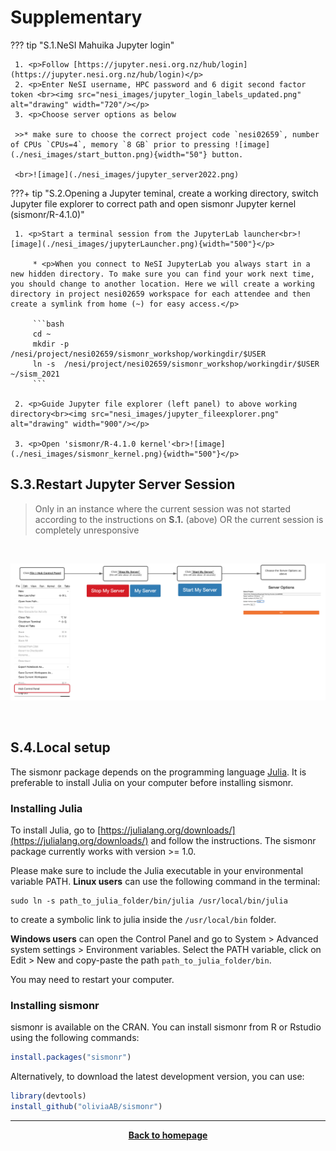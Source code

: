 # Supplementary


??? tip "S.1.NeSI Mahuika Jupyter login"


     1. <p>Follow [https://jupyter.nesi.org.nz/hub/login](https://jupyter.nesi.org.nz/hub/login)</p>
     2. <p>Enter NeSI username, HPC password and 6 digit second factor token <br><img src="nesi_images/jupyter_login_labels_updated.png" alt="drawing" width="720"/></p>
     3. <p>Choose server options as below
     
     >>* make sure to choose the correct project code `nesi02659`, number of CPUs `CPUs=4`, memory `8 GB` prior to pressing ![image](./nesi_images/start_button.png){width="50"} button.
     
     <br>![image](./nesi_images/jupyter_server2022.png)
 

???+ tip "S.2.Opening a Jupyter teminal, create a working directory, switch Jupyter file explorer to correct path and open sismonr Jupyter kernel (sismonr/R-4.1.0)" 

     1. <p>Start a terminal session from the JupyterLab launcher<br>![image](./nesi_images/jupyterLauncher.png){width="500"}</p>
     
         * <p>When you connect to NeSI JupyterLab you always start in a new hidden directory. To make sure you can find your work next time, you should change to another location. Here we will create a working directory in project nesi02659 workspace for each attendee and then create a symlink from home (~) for easy access.</p> 
         
         ```bash
         cd ~
         mkdir -p /nesi/project/nesi02659/sismonr_workshop/workingdir/$USER
         ln -s  /nesi/project/nesi02659/sismonr_workshop/workingdir/$USER ~/sism_2021
         ```
         
     2. <p>Guide Jupyter file explorer (left panel) to above working directory<br><img src="nesi_images/jupyter_fileexplorer.png" alt="drawing" width="900"/></p> 
     
     3. <p>Open 'sismonr/R-4.1.0 kernel'<br>![image](./nesi_images/sismonr_kernel.png){width="500"}</p>

## S.3.Restart Jupyter Server Session 

>Only in an instance where the current session was not started according to the instructions on **S.1.** (above) OR the current session is completely unresponsive 

<br>
<p align="center"><img src="nesi_images/restart_jupyter_server_session.png" alt="drawing" width="1000"/></p> 
<br>

## S.4.Local setup

The sismonr package depends on the programming language [Julia](https://julialang.org/). It is preferable to install Julia on your computer before installing sismonr.

### Installing Julia
To install Julia, go to [https://julialang.org/downloads/](https://julialang.org/downloads/) and follow the instructions. The sismonr package currently works with version >= 1.0.

Please make sure to include the Julia executable in your environmental variable PATH. **Linux users** can use the following command in the terminal:
```
sudo ln -s path_to_julia_folder/bin/julia /usr/local/bin/julia
```
to create a symbolic link to julia inside the `/usr/local/bin` folder.

**Windows users** can open the Control Panel and go to System > Advanced system settings > Environment variables. Select the PATH variable, click on Edit > New and copy-paste the path `path_to_julia_folder/bin`.

You may need to restart your computer.

### Installing sismonr

sismonr is available on the CRAN. You can install sismonr from R or Rstudio using the following commands:

```r
install.packages("sismonr")
```

Alternatively, to download the latest development version, you can use:

```r
library(devtools)
install_github("oliviaAB/sismonr")
```
---

<p align="center"><b><a href="https://genomicsaotearoa.github.io/Gene_Regulatory_Networks_Simulation_Workshop/">Back to homepage</a></b></p>
